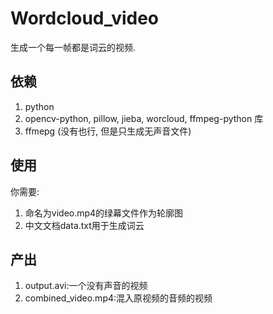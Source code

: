 # Wordcloud_video

生成一个每一帧都是词云的视频.

## 依赖

1. python
2. opencv-python, pillow, jieba, worcloud, ffmpeg-python 库
3. ffmepg (没有也行, 但是只生成无声音文件)

## 使用

你需要:

1. 命名为video.mp4的绿幕文件作为轮廓图
2. 中文文档data.txt用于生成词云

## 产出

1. output.avi:一个没有声音的视频
2. combined_video.mp4:混入原视频的音频的视频
